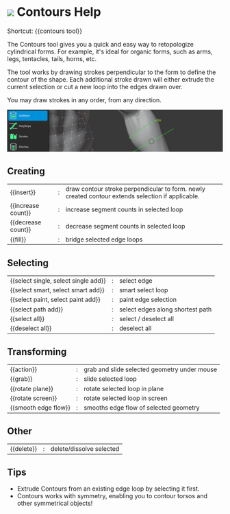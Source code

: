 # ![](contours-icon.png) Contours Help

Shortcut: {{contours tool}}

The Contours tool gives you a quick and easy way to retopologize cylindrical forms.
For example, it's ideal for organic forms, such as arms, legs, tentacles, tails, horns, etc.

The tool works by drawing strokes perpendicular to the form to define the contour of the shape.
Each additional stroke drawn will either extrude the current selection or cut a new loop into the edges drawn over.

You may draw strokes in any order, from any direction.

![](help_contours.png)


## Creating

|  |  |  |
| --- | --- | --- |
| {{insert}}                           | : | draw contour stroke perpendicular to form. newly created contour extends selection if applicable. |
| {{increase count}}                   | : | increase segment counts in selected loop |
| {{decrease count}}                   | : | decrease segment counts in selected loop |
| {{fill}}                             | : | bridge selected edge loops |


## Selecting

|  |  |  |
| --- | --- | --- |
| {{select single, select single add}} | : | select edge |
| {{select smart, select smart add}}   | : | smart select loop |
| {{select paint, select paint add}}   | : | paint edge selection |
| {{select path add}}                  | : | select edges along shortest path |
| {{select all}}                       | : | select / deselect all |
| {{deselect all}}                     | : | deselect all |

## Transforming

|  |  |  |
| --- | --- | --- |
| {{action}}           | : | grab and slide selected geometry under mouse |
| {{grab}}             | : | slide selected loop |
| {{rotate plane}}     | : | rotate selected loop in plane |
| {{rotate screen}}    | : | rotate selected loop in screen |
| {{smooth edge flow}} | : | smooths edge flow of selected geometry |

## Other

|  |  |  |
| --- | --- | --- |
| {{delete}}         | : | delete/dissolve selected |

## Tips

- Extrude Contours from an existing edge loop by selecting it first.
- Contours works with symmetry, enabling you to contour torsos and other symmetrical objects!
